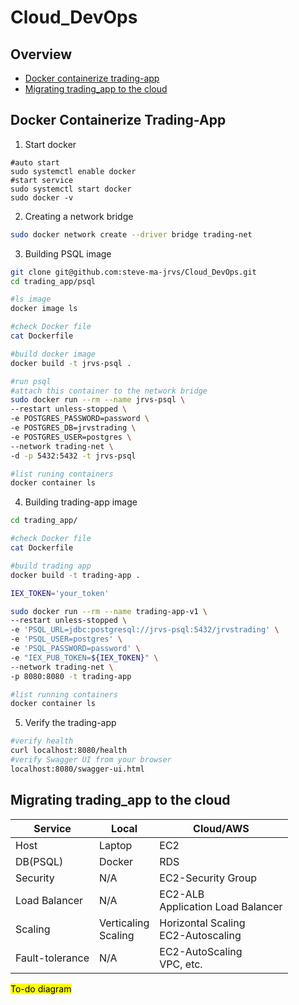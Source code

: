 # Cloud_DevOps

## Overview

* [Docker containerize trading-app](#Docker-Containerize-Trading-App)
* [Migrating trading_app to the cloud](#Migrating-trading_app-to-the-cloud)

## Docker Containerize Trading-App

1. Start docker
```Shell
#auto start
sudo systemctl enable docker
#start service
sudo systemctl start docker
sudo docker -v
```

2. Creating a network bridge

```bash
sudo docker network create --driver bridge trading-net
```

3. Building PSQL image

```bash
git clone git@github.com:steve-ma-jrvs/Cloud_DevOps.git
cd trading_app/psql

#ls image
docker image ls

#check Docker file
cat Dockerfile

#build docker image
docker build -t jrvs-psql .

#run psql
#attach this container to the network bridge
sudo docker run --rm --name jrvs-psql \
--restart unless-stopped \
-e POSTGRES_PASSWORD=password \
-e POSTGRES_DB=jrvstrading \
-e POSTGRES_USER=postgres \
--network trading-net \
-d -p 5432:5432 -t jrvs-psql

#list runing containers
docker container ls
```

4. Building trading-app image

```bash
cd trading_app/

#check Docker file
cat Dockerfile

#build trading app
docker build -t trading-app .

IEX_TOKEN='your_token'

sudo docker run --rm --name trading-app-v1 \
--restart unless-stopped \
-e 'PSQL_URL=jdbc:postgresql://jrvs-psql:5432/jrvstrading' \
-e 'PSQL_USER=postgres' \
-e 'PSQL_PASSWORD=password' \
-e "IEX_PUB_TOKEN=${IEX_TOKEN}" \
--network trading-net \
-p 8080:8080 -t trading-app

#list running containers
docker container ls
```

5. Verify the trading-app

```bash
#verify health
curl localhost:8080/health
#verify Swagger UI from your browser
localhost:8080/swagger-ui.html
```

## Migrating trading_app to the cloud

| Service         | Local                     | Cloud/AWS                               |
| --------------- | ------------------------- | --------------------------------------- |
| Host            | Laptop                    | EC2                                     |
| DB(PSQL)        | Docker                    | RDS                                     |
| Security        | N/A                       | EC2-Security Group                      |
| Load Balancer   | N/A                       | EC2-ALB<br />Application Load Balancer  |
| Scaling         | Verticaling <br />Scaling | Horizontal Scaling<br />EC2-Autoscaling |
| Fault-tolerance | N/A                       | EC2-AutoScaling<br />VPC, etc.          |

<mark>To-do diagram</mark>

